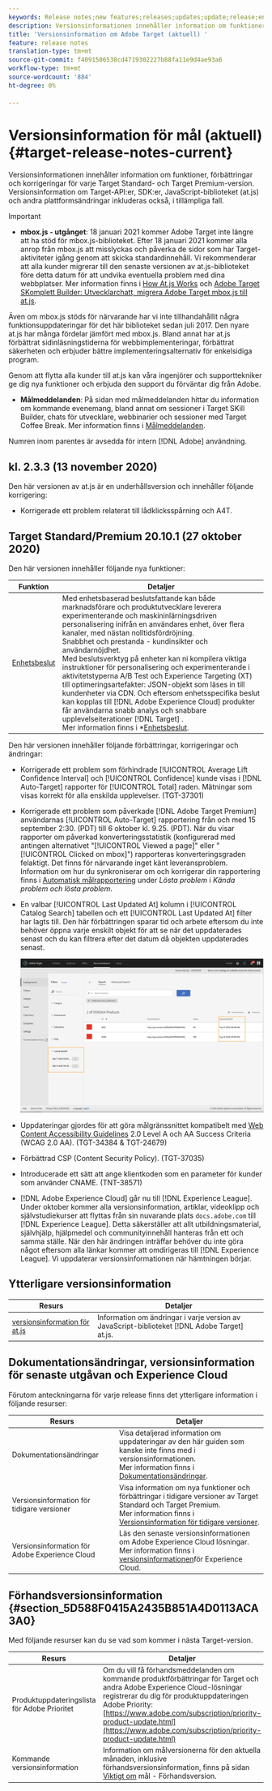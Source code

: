 ```yaml
---
keywords: Release notes;new features;releases;updates;update;release;enhancement;enhancements;fixes;bug fixes;updates
description: Versionsinformationen innehåller information om funktioner, förbättringar, korrigeringar och kända fel för varje utgåva av Adobe Target Standard och Target Premium.
title: 'Versionsinformation om Adobe Target (aktuell) '
feature: release notes
translation-type: tm+mt
source-git-commit: f4091506538cd4719302227b88fa11e9d4ae93a6
workflow-type: tm+mt
source-wordcount: '884'
ht-degree: 0%

---
```



# Versionsinformation för mål (aktuell){#target-release-notes-current}

Versionsinformationen innehåller information om funktioner, förbättringar och korrigeringar för varje Target Standard- och Target Premium-version. Versionsinformation om Target-API:er, SDK:er, JavaScript-biblioteket (at.js) och andra plattformsändringar inkluderas också, i tillämpliga fall.

>[!IMPORTANT]
>
>* **mbox.js - utgånget**: 18 januari 2021 kommer Adobe Target inte längre att ha stöd för mbox.js-biblioteket. Efter 18 januari 2021 kommer alla anrop från mbox.js att misslyckas och påverka de sidor som har Target-aktiviteter igång genom att skicka standardinnehåll. Vi rekommenderar att alla kunder migrerar till den senaste versionen av at.js-biblioteket före detta datum för att undvika eventuella problem med dina webbplatser. Mer information finns i [How At.js Works](/help/c-implementing-target/c-implementing-target-for-client-side-web/c-how-atjs-works/how-atjs-works.md) och [Adobe Target SKomplett Builder: Utvecklarchatt, migrera Adobe Target mbox.js till at.js](https://seminars.adobeconnect.com/ptdo6mfo6qn6/?proto=true).
   >
   >   
   Även om mbox.js stöds för närvarande har vi inte tillhandahållit några funktionsuppdateringar för det här biblioteket sedan juli 2017. Den nyare at.js har många fördelar jämfört med mbox.js. Bland annat har at.js förbättrat sidinläsningstiderna för webbimplementeringar, förbättrat säkerheten och erbjuder bättre implementeringsalternativ för enkelsidiga program.
   >
   >   
   Genom att flytta alla kunder till at.js kan våra ingenjörer och supporttekniker ge dig nya funktioner och erbjuda den support du förväntar dig från Adobe.
   >
   >
* **Målmeddelanden**: På sidan med målmeddelanden hittar du information om kommande evenemang, bland annat om sessioner i Target SKill Builder, chats för utvecklare, webbinarier och sessioner med Target Coffee Break. Mer information finns i [Målmeddelanden](/help/r-release-notes/target-announcements.md).


Numren inom parentes är avsedda för intern [!DNL Adobe] användning.

## kl. 2.3.3 (13 november 2020)

Den här versionen av at.js är en underhållsversion och innehåller följande korrigering:

* Korrigerade ett problem relaterat till lådklicksspårning och A4T.

## Target Standard/Premium 20.10.1 (27 oktober 2020)

Den här versionen innehåller följande nya funktioner:

| Funktion | Detaljer |
| --- | --- |
| [Enhetsbeslut](https://adobetarget-sdks.gitbook.io/docs/on-device-decisioning/introduction-to-on-device-decisioning) | Med enhetsbaserad beslutsfattande kan både marknadsförare och produktutvecklare leverera experimenterande och maskininlärningsdriven personalisering inifrån en användares enhet, över flera kanaler, med nästan nolltidsfördröjning.<br>Snabbhet och prestanda - kundinsikter och användarnöjdhet.<br>Med beslutsverktyg på enheter kan ni kompilera viktiga instruktioner för personalisering och experimenterande i aktivitetstyperna A/B Test och Experience Targeting (XT) till optimeringsartefakter: JSON-objekt som läses in till kundenheter via CDN. Och eftersom enhetsspecifika beslut kan kopplas till [!DNL Adobe Experience Cloud] produkter får användarna snabb analys och snabbare upplevelseiterationer [!DNL Target] .<br>Mer information finns i *[Enhetsbeslut](/help/c-implementing-target/c-api-and-sdk-overview/on-device-decisioning.md). |

Den här versionen innehåller följande förbättringar, korrigeringar och ändringar:

* Korrigerade ett problem som förhindrade [!UICONTROL Average Lift Confidence Interval] och [!UICONTROL Confidence] kunde visas i [!DNL Auto-Target] rapporter för [!UICONTROL Total] raden. Mätningar som visas korrekt för alla enskilda upplevelser. (TGT-37301)
* Korrigerade ett problem som påverkade [!DNL Adobe Target Premium] användarnas [!UICONTROL Auto-Target] rapportering från och med 15 september 2:30. (PDT) till 6 oktober kl. 9.25. (PDT). När du visar rapporter om påverkad konverteringsstatistik (konfigurerad med antingen alternativet &quot;[!UICONTROL Viewed a page]&quot; eller &quot;[!UICONTROL Clicked on mbox]&quot;) rapporteras konverteringsgraden felaktigt. Det finns för närvarande inget känt leveransproblem. Information om hur du synkroniserar om och korrigerar din rapportering finns i [Automatisk målrapportering](/help/r-release-notes/known-issues-resolved-issues.md#at-metrics) under *Lösta problem* i *Kända problem och lösta problem*.
* En valbar [!UICONTROL Last Updated At] kolumn i [!UICONTROL Catalog Search] tabellen och ett [!UICONTROL Last Updated At] filter har lagts till. Den här förbättringen sparar tid och arbete eftersom du inte behöver öppna varje enskilt objekt för att se när det uppdaterades senast och du kan filtrera efter det datum då objekten uppdaterades senast.

   ![Senast uppdaterad vid illustration av kolumner och filter](/help/r-release-notes/assets/column-and-filter.png)

* Uppdateringar gjordes för att göra målgränssnittet kompatibelt med [Web Content Accessibility Guidelines](https://www.w3.org/WAI/standards-guidelines/wcag/) 2.0 Level A och AA Success Criteria (WCAG 2.0 AA). (TGT-34384 &amp; TGT-24679)
* Förbättrad CSP (Content Security Policy). (TGT-37035)
* Introducerade ett sätt att ange klientkoden som en parameter för kunder som använder CNAME. (TNT-38571)
* [!DNL Adobe Experience Cloud] går nu till [!DNL Experience League]. Under oktober kommer alla versionsinformation, artiklar, videoklipp och självstudiekurser att flyttas från sin nuvarande plats `docs.adobe.com` till [!DNL Experience League]. Detta säkerställer att allt utbildningsmaterial, självhjälp, hjälpmedel och communityinnehåll hanteras från ett och samma ställe. När den här ändringen inträffar behöver du inte göra något eftersom alla länkar kommer att omdirigeras till [!DNL Experience League]. Vi uppdaterar versionsinformationen när hämtningen börjar.

## Ytterligare versionsinformation

| Resurs | Detaljer |
|--- |--- |
| [versionsinformation för at.js](/help/c-implementing-target/c-implementing-target-for-client-side-web/target-atjs-versions.md) | Information om ändringar i varje version av JavaScript-biblioteket [!DNL Adobe Target] at.js. |

## Dokumentationsändringar, versionsinformation för senaste utgåvan och Experience Cloud

Förutom anteckningarna för varje release finns det ytterligare information i följande resurser:

| Resurs | Detaljer |
|--- |--- |
| Dokumentationsändringar | Visa detaljerad information om uppdateringar av den här guiden som kanske inte finns med i versionsinformationen.<br>Mer information finns i [Dokumentationsändringar](/help/r-release-notes/doc-change.md#reference_366123CF00994BACBBF9BBDF2C4D840C). |
| Versionsinformation för tidigare versioner | Visa information om nya funktioner och förbättringar i tidigare versioner av Target Standard och Target Premium.<br>Mer information finns i [Versionsinformation för tidigare versioner](/help/r-release-notes/release-notes-for-previous-releases.md). |
| Versionsinformation för Adobe Experience Cloud | Läs den senaste versionsinformationen om Adobe Experience Cloud lösningar.<br>Mer information finns i [versionsinformationen](https://experienceleague.adobe.com/docs/release-notes/experience-cloud/current.html)för Experience Cloud. |

## Förhandsversionsinformation {#section_5D588F0415A2435B851A4D0113ACA3A0}

Med följande resurser kan du se vad som kommer i nästa Target-version.

| Resurs | Detaljer |
|--- |--- |
| Produktuppdateringslista för Adobe Prioritet | Om du vill få förhandsmeddelanden om kommande produktförbättringar för Target och andra Adobe Experience Cloud-lösningar registrerar du dig för produktuppdateringen Adobe Priority:<br>[https://www.adobe.com/subscription/priority-product-update.html](https://www.adobe.com/subscription/priority-product-update.html) |
| Kommande versionsinformation | Information om målversionerna för den aktuella månaden, inklusive förhandsversionsinformation, finns på sidan [Viktigt om](/help/r-release-notes/target-release-notes.md) mål - Förhandsversion. |
